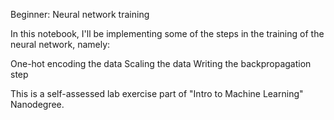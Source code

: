 Beginner: Neural network training

In this notebook, I'll be implementing some of the steps in the training of the neural network, namely:

One-hot encoding the data
Scaling the data
Writing the backpropagation step

This is a self-assessed lab exercise part of "Intro to Machine Learning" Nanodegree.
